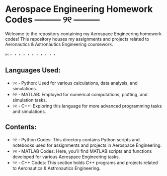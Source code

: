 # Aerospace Engineering Homework Codes ——— ୨୧ ———
Welcome to the repository containing my Aerospace Engineering homework codes! This repository houses my assignments and projects related to Aeronautics & Astronautics Engineering coursework.

✄・・・・・・・・・・・

## Languages Used:
- ୨୧・Python: Used for various calculations, data analysis, and simulations.
- ୨୧・MATLAB: Employed for numerical computations, plotting, and simulation tasks.
- ୨୧・C++: Exploring this language for more advanced programming tasks and simulations.

## Contents:
- ୨୧・Python Codes: This directory contains Python scripts and notebooks used for assignments and projects in Aerospace Engineering.
- ୨୧・MATLAB Codes: Here, you'll find MATLAB scripts and functions developed for various Aerospace Engineering tasks.
- ୨୧・C++ Codes: This section holds C++ programs and projects related to Aeronautics & Astronautics Engineering.
